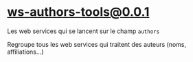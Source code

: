 # ws-authors-tools@0.0.1

Les web services qui se lancent sur le champ `authors`

Regroupe tous les web services qui traitent des auteurs (noms, affiliations...)
